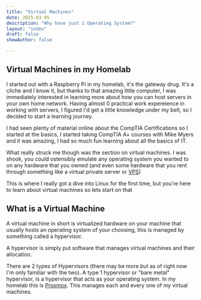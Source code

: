 ```yaml
---
title: "Virtual Machines"
date: 2025-03-05
description: "Why have just 1 Operating System?"
layout: "index"
draft: false
showAuthor: false

---
```


## Virtual Machines in my Homelab

I started out with a Raspberry Pi in my homelab, it's the gateway drug. It's a cliche and I know it, but thanks to that amazing little computer, I was immediately interested in learning more about how you can host servers in your own home network. Having almost 0 practical work expereience in working with servers, I figured I'd get a little knowledge under my belt, so I decided to start a learning journey. 

I had seen plenty of material online about the CompTIA Certifications so I started at the basics, I started taking CompTIA A+ courses with Mike Myers and it was amazing, 
I had so much fun learning about all the basics of IT. 

What really struck me though was the section on virtual machines. I was shook, you could ostensibly emulate any operating system you wanted to on any hardware that you owned (and even some hardware that you rent through something like a virtual private server or [VPS](placeholderlinkforlater))

This is where I really got a dive into Linux for the first time, but you're here to learn about virtual machines so lets start on that

## What is a Virtual Machine
A virtual machine in short is virtualized hardware on your machine that usually hosts an operating system of your choosing, this is managed by something called a hypervisor. 

A hypervisor is simply put software that manages virtual machines and their allocation. 

There are 2 types of Hypervisors (there may be more but as of right now I'm only familiar with the two). A type 1 hypervisor or "bare metal" hypervisor, is a hypervisor that acts as your operating system. In my homelab this is [Proxmox](https://www.proxmox.com/en/). This manages each and every one of my virtual machines.

